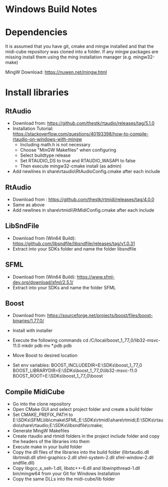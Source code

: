 # Windows Build Notes

# Dependencies
It is assumed that you have git, cmake and mingw installed and that the midi-cube repository was cloned into a folder.
If any mingw packages are missing install them using the ming installation manager (e.g. mingw32-make)

MingW Download: https://nuwen.net/mingw.html

# Install libraries
## RtAudio
* Download from: https://github.com/thestk/rtaudio/releases/tag/5.1.0
* Installation Tutorial: https://stackoverflow.com/questions/40193398/how-to-compile-rtaudio-on-windows-with-mingw
    * Including math.h is not necessary
    * Choose "MinGW Makefiles" when configuring
    * Select buildtype release
    * Set RTAUDIO_DS to true and RTAUDIO_WASAPI to false
    * Then execute mingw32-cmake install (as admin)
* Add newlines in share\rtaudio\RtAudioConfig.cmake after each include

## RtAudio
* Download from : https://github.com/thestk/rtmidi/releases/tag/4.0.0
* Same as above
* Add newlines in share\rtmidi\RtMidiConfig.cmake after each include

## LibSndFile
* Download from (Win64 Build): https://github.com/libsndfile/libsndfile/releases/tag/v1.0.31
* Extract into your SDKs folder and name the folder libsndfile

## SFML
* Download from (Win64 Build): https://www.sfml-dev.org/download/sfml/2.5.1/
* Extract into your SDKs and name the folder SFML

## Boost
* Download from: https://sourceforge.net/projects/boost/files/boost-binaries/1.77.0/
* Install with installer
* Execute the following commands
    cd /C/local/boost_1_77_0/lib32-msvc-11.0
    mkdir pdb
    mv *.pdb pdb
* Move Boost to desired location

* Set env variables:
    BOOST_INCLUDEDIR=E:\SDKs\boost_1_77_0
    BOOST_LIBRARYDIR=E:\SDKs\boost_1_77_0\lib32-msvc-11.0
    BOOST_ROOT=E:\SDKs\boost_1_77_0\boost


## Compile MidiCube
* Go into the clone repository
* Open CMake GUI and select project folder and create a build folder
* Set CMAKE_PREFIX_PATH to E:\SDKs\SFML\lib\cmake\SFML;E:\SDKs\rtmidi\share\rtmidi;E:\SDKs\rtaudio\share\rtaudio;E:\SDKs\libsndfile\cmake;
* Generate MingW Makefiles
* Create rtaudio and rtmidi folders in the project include folder and copy the headers of the libraries into them
* Execute make in your build folder
* Copy the dll files of the libraries into the build folder (librtaudio.dll librtmidi.dll sfml-graphics-2.dll sfml-system-2.dll sfml-window-2.dll sndfile.dll)
* Copy libgcc_s_seh-1.dll, libstc++-6.dll and libwinpthread-1.dll bin/mingw64 from your Git for Windows Installation
* Copy the same DLLs into the midi-cube/lib folder
